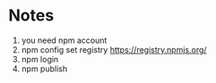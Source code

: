 # Notes
1. you need npm account
2. npm config set registry https://registry.npmjs.org/
3. npm login
4. npm publish
